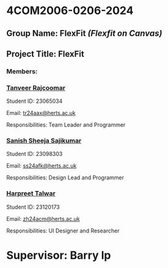 ﻿# **4COM2006-0206-2024**
## Group Name: FlexFit _(Flexfit on Canvas)_
## Project Title: FlexFit
### Members:

### <ins>**Tanveer Rajcoomar**</ins>

Student ID: 23065034

Email: tr24aax@herts.ac.uk

Responsibilities: Team Leader and Programmer

### <ins>**Sanish Sheeja Sajikumar**</ins>

Student ID: 23098303

Email: ss24afk@herts.ac.uk

Responsibilities: Design Lead and Programmer

### <ins>**Harpreet Talwar**</ins>

Student ID: 23120173

Email: zh24acm@herts.ac.uk

Responsibilities: UI Designer and Researcher

# Supervisor: Barry lp

